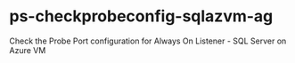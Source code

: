 # ps-checkprobeconfig-sqlazvm-ag
Check the Probe Port configuration for Always On Listener - SQL Server on Azure VM
